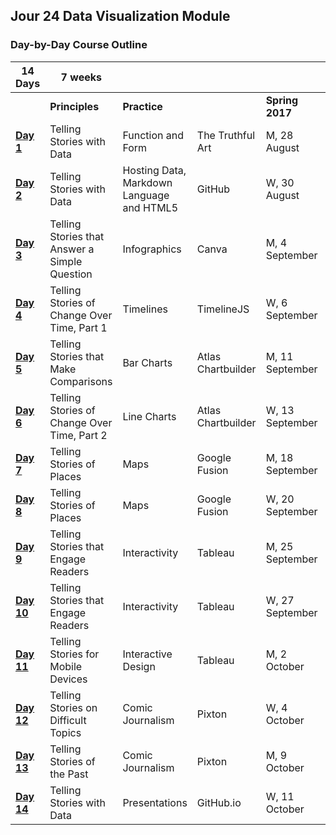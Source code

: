 ## Jour 24 Data Visualization Module

### Day-by-Day Course Outline

| **14 Days** |**7 weeks** | |  |  | |
| ------------- | ------------- | ------------ | --------------- | -------- | ---------- |
| | **Principles** | **Practice** |  | **Spring 2017** | 
|[**Day 1**](WeeklySchedule/day1.md)  | Telling Stories with Data | Function and Form | The Truthful Art| M, 28 August |
|[**Day 2**](WeeklySchedule/day2.md)  | Telling Stories with Data | Hosting Data, Markdown Language and HTML5 | GitHub | W, 30 August |
|[**Day 3**](WeeklySchedule/day3.md)  | Telling Stories that Answer a Simple Question | Infographics | Canva | M, 4 September |
|[**Day 4**](WeeklySchedule/day4.md)  | Telling Stories of Change Over Time, Part 1 | Timelines | TimelineJS | W, 6 September |
|[**Day 5**](WeeklySchedule/day5.md)  | Telling Stories that Make Comparisons | Bar Charts | Atlas Chartbuilder | M, 11 September |
|[**Day 6**](WeeklySchedule/day6.md)  | Telling Stories of Change Over Time, Part 2 | Line Charts | Atlas Chartbuilder | W, 13 September |
|[**Day 7**](WeeklySchedule/day7.md)  | Telling Stories of Places | Maps | Google Fusion | M, 18 September |
|[**Day 8**](WeeklySchedule/day8.md)  | Telling Stories of Places | Maps | Google Fusion | W, 20 September |
|[**Day 9**](WeeklySchedule/day9.md)  | Telling Stories that Engage Readers | Interactivity | Tableau | M, 25 September |
|[**Day 10**](WeeklySchedule/day10.md)  | Telling Stories that Engage Readers | Interactivity | Tableau | W, 27 September |
|[**Day 11**](WeeklySchedule/day11.md)  | Telling Stories for Mobile Devices | Interactive Design | Tableau | M, 2 October |
|[**Day 12**](WeeklySchedule/day12.md)  | Telling Stories on Difficult Topics | Comic Journalism | Pixton | W, 4 October |
|[**Day 13**](WeeklySchedule/day13.md)  | Telling Stories of the Past | Comic Journalism | Pixton | M, 9 October |
|[**Day 14**](WeeklySchedule/day14.md)  | Telling Stories with Data | Presentations | GitHub.io | W, 11 October |



